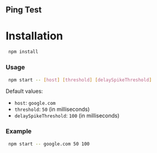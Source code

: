 ## Ping Test

# Installation

```bash
 npm install
```

### Usage

```bash
 npm start -- [host] [threshold] [delaySpikeThreshold]
```

Default values:

- `host`: `google.com`
- `threshold`: `50` (in milliseconds)
- `delaySpikeThreshold`: `100` (in milliseconds)

### Example

```bash
 npm start -- google.com 50 100
```

